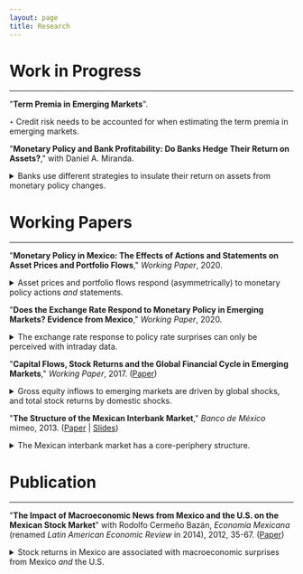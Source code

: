 ```yaml
---
layout: page
title: Research
---
```


# Work in Progress

---

"**Term Premia in Emerging Markets**". <!-- (Paper &#124; Slides &#124; Data &#124; Code) -->

‣ Credit risk needs to be accounted for when estimating the term premia in emerging markets.
<!-- ‣•▴▪︎‣ -->

"**Monetary Policy and Bank Profitability: Do Banks Hedge Their Return on Assets?**," with Daniel A. Miranda. <!-- (Paper &#124; Slides &#124; Data &#124; Code) -->

<!-- ‣ Banks use different strategies to insulate their return on assets from monetary policy changes. -->

<details>
  <summary> Banks use different strategies to insulate their return on assets from monetary policy changes. </summary>

  <b><i>Abstract:</b></i> Using bank-level data from Mexico, this paper shows that banks insulate their return on assets (ROA) from monetary policy changes using different strategies. The ROA components of some banks are insensitive to changes in monetary policy, especially their net interest margin (NIM) since they match their interest income and expenses. Meanwhile, other banks offset changes in their NIM with other ROA components. The strategy implemented depends on the charter (domestic or foreign) and business model. For example, the largest banks do not match their interest income and expenses. Subsidiaries of foreign banks, however, are closer to matching than domestic banks.

</details>


# Working Papers

---

"**Monetary Policy in Mexico: The Effects of Actions and Statements on Asset Prices and Portfolio Flows**," *Working Paper*, 2020. <!-- (Paper &#124; Slides &#124; Data &#124; Code) -->

<!-- ‣ Asset prices and portfolio flows respond (asymmetrically) to monetary policy actions *and* statements. -->

<details>
  <summary> Asset prices and portfolio flows respond (asymmetrically) to monetary policy actions <i>and</i> statements. </summary>

  <b><i>Abstract:</b></i> This paper studies the effects of monetary policy actions and statements on the exchange rate, the yield curve and portfolio flows in a representative emerging economy. I use a new dataset of intraday changes in asset prices around monetary policy announcements in Mexico to identify exogenous monetary policy surprises. The results show that asset prices and portfolio flows respond significantly not only to actions but to statements. Therefore, even though the policy rate has not bee constrained by the effective lower bound, the central bank has the ability to alter policy rate expectations via statements, influencing long-term bond yields and portfolio inflows but not the currency; the exchange rate only reacts to surprises in the current policy rate. Moreover, the response of asset prices and portfolio flows to actions and statements is asymmetric, they react differently to monetary tightenings than easings.

</details>

"**Does the Exchange Rate Respond to Monetary Policy in Emerging Markets? Evidence from Mexico**," *Working Paper*, 2020. <!-- (Paper &#124; Slides &#124; Data &#124; Code) -->

<!-- ‣ The response of the exchange rate to policy rate surprises can only be perceived with intraday data. -->

<details>
  <summary> The exchange rate response to policy rate surprises can only be perceived with intraday data. </summary>

  <b><i>Abstract:</b></i> Monetary policy in advanced countries exerts a strong impact on exchange rates. In emerging markets, however, the evidence shows that the exchange rate response is low or nonexistent, even using daily data, which has been characterized as a high-frequency exchange rate puzzle. I use an event study methodology and a new dataset of intraday changes in asset prices around monetary policy announcements in Mexico to identify exogenous shocks to the policy rate. The results show that an unanticipated increase in the policy rate appreciates the currency, and raises bond yields. The exchange rate puzzle is explained using a validation study by comparing intraday and daily changes in asset prices. The analysis reveals that the exchange rate response is sensitive to data frequency; it can only be perceived with intraday data. Further, this sensitivity is characteristic of the exchange rate since the monetary policy effect on the yield curve is still observed with daily data.

</details>

"**Capital Flows, Stock Returns and the Global Financial Cycle in Emerging Markets**," *Working Paper*, 2017. ([Paper](/files/research/GFCyPaper.pdf)) <!-- Abstract -->

<!-- ‣ Gross equity inflows to emerging markets are driven by global shocks, and total stock returns by domestic shocks. -->

<details>
  <summary> Gross equity inflows to emerging markets are driven by global shocks, and total stock returns by domestic shocks. </summary>

  <b><i>Abstract:</b></i> This paper proposes a simple methodology to identify push and pull factors using gross capital inflows and stock market returns. The analysis is conducted over a panel of 16 emerging markets from 1999 to 2015. A portfolio allocation model is used to guide the identification strategy. The model is consistent with the empirical results. Gross equity inflows are mainly driven by push shocks and total returns by pull shocks. Both shocks are correlated with the VIX.

</details>

<!--
<img align="left" width="300" height="150" src="/files/research/GFCyFigA.png" alt="Decomposition of Inflows">
<img align="rigt" width="300" height="150" src="/files/research/GFCyFigB.png" alt="Decomposition of Total Returns">
-->

<!--
<hr style="width:20%">
hr {
width: 50%;
margin-left: auto;
margin-right: auto;
}
-->

"**The Structure of the Mexican Interbank Market**," *Banco de México* mimeo, 2013. ([Paper](/files/research/TieringPaper.pdf) &#124; [Slides](/files/research/TieringSlides.pdf)) <!-- Abstract -->

<!-- ‣ The Mexican interbank market has a core-periphery structure. -->

<details>
  <summary> The Mexican interbank market has a core-periphery structure. </summary>

  <b><i>Abstract:</b></i> This paper provides evidence that the Mexican interbank market is tiered. I fit the core-periphery model developed by Craig and von Peter (2010) to 157 daily networks (from January 3 to August 15, 2011) of bilateral exposures (aggregated and disaggregated) between 41 commercial banks and 6 development banks. The main findings are (i) the core-periphery model provides a better fit to the Mexican interbank market than random networks, that is there are money center banks that intermediate with the rest of the banks in the market, (ii) the size and the composition of this group of banks is remarkably stable over time for aggregated (and some disaggregated) networks, (iii) the relations (borrowing and lending) between banks in the core and the periphery are asymmetric. The results are robust and significant.

</details>

<!--
<img align="left" width="300" height="150" src="/files/research/TieringFigA.png" alt="Links within and between tiers">
<img align="rigt" width="300" height="150" src="/files/research/TieringFigB.png" alt="Core-periphery network">
-->


# Publication

---

"**The Impact of Macroeconomic News from Mexico and the U.S. on the Mexican Stock Market**" with Rodolfo Cermeño Bazán, *Economía Mexicana* (renamed *Latin American Economic Review* in 2014), 2012, 35-67. ([Paper](http://www.economiamexicana.cide.edu/num_anteriores/XXI-1/02_EM_Impacto%20de%20sorpresas(35-67).pdf)) <!-- Abstract -->

<!-- ‣ Stock returns in Mexico are associated with macroeconomic surprises from Mexico *and* the U.S. -->

<details>
  <summary> Stock returns in Mexico are associated with macroeconomic surprises from Mexico <i>and</i> the U.S. </summary>

  <b><i>Abstract:</b></i> This paper studies the relationship between the arrival of macroeconomic news and the Mexican stock market. We use GARCH models to examine the reaction of daily excess returns of stock prices to surprises in Mexican and U.S. macroeconomic releases from 2003 to 2008. We find that the dynamics of daily returns in the Mexican stock market is linked to the arrival of new information on macroeconomic fundamentals from both Mexico and the U.S.

</details>

<!--
<img align="middle" width="300" height="150" src="/files/research/VolMacroNewsFigA.png" alt="Volatility and U.S. Macroeconomic News">
-->
